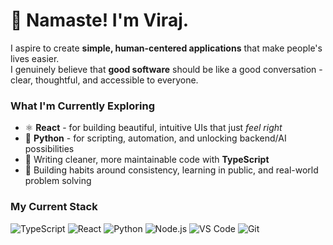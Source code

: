 # 🙏 Namaste! I'm Viraj.

I aspire to create **simple, human-centered applications** that make people's lives easier.  
I genuinely believe that **good software** should be like a good conversation -  
clear, thoughtful, and accessible to everyone.

### What I'm Currently Exploring
- ⚛️ **React** - for building beautiful, intuitive UIs that just *feel right*
- 🐍 **Python** - for scripting, automation, and unlocking backend/AI possibilities
- 🎯 Writing cleaner, more maintainable code with **TypeScript**
- 🧠 Building habits around consistency, learning in public, and real-world problem solving

### My Current Stack
![TypeScript](https://img.shields.io/badge/-TypeScript-3178c6?logo=typescript&logoColor=white)
![React](https://img.shields.io/badge/-React-61DAFB?logo=react&logoColor=white)
![Python](https://img.shields.io/badge/-Python-3776AB?logo=python&logoColor=white)
![Node.js](https://img.shields.io/badge/-Node.js-339933?logo=node.js&logoColor=white)
![VS Code](https://img.shields.io/badge/-VS%20Code-007ACC?logo=visualstudiocode&logoColor=white)
![Git](https://img.shields.io/badge/-Git-F05032?logo=git&logoColor=white)
